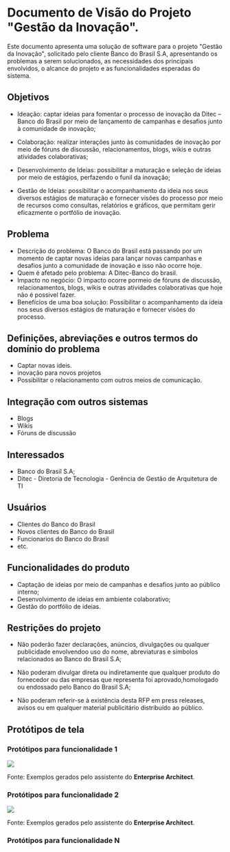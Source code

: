 # Documento de Visão do Projeto "Gestão da Inovação".

Este documento apresenta uma solução de software para o projeto "Gestão da Inovação", solicitado pelo cliente Banco do Brasil S.A, apresentando os problemas a serem solucionados, as necessidades dos principais envolvidos, o alcance do projeto e as funcionalidades esperadas do sistema.

## Objetivos

* Ideação: captar ideias para fomentar o processo de inovação da Ditec – Banco do Brasil por meio de lançamento de campanhas e desafios junto à comunidade de inovação;

* Colaboração: realizar interações junto às comunidades de inovação por meio de fóruns de discussão, relacionamentos, blogs, wikis e outras atividades colaborativas;

* Desenvolvimento de Ideias: possibilitar a maturação e seleção de ideias por meio de estágios, perfazendo o funil da inovação;

* Gestão de Ideias: possibilitar o acompanhamento da ideia nos seus diversos estágios de maturação e fornecer visões do processo por meio de  recursos como consultas, relatórios e gráficos, que permitam gerir eficazmente o portfólio de inovação. 


## Problema

* Descrição do problema: O Banco do Brasil está passando por um momento de captar novas ideias para lançar novas campanhas e desafios junto a comunidade de inovação e isso não ocorre hoje.
* Quem é afetado pelo problema: A Ditec-Banco do brasil.
* Impacto no negócio: O impacto ocorre pormeio de fóruns de discussão, relacionamentos, blogs, wikis e outras atividades colaborativas que hoje não é possivel fazer.
* Benefícios de uma boa solução: Possibilitar o acompanhamento da ideia nos seus diversos estágios de maturação e fornecer visões do processo.

## Definições, abreviações e outros termos do domínio do problema

* Captar novas ideis.
* inovação para novos projetos
* Possibilitar o relacionamento com outros meios de comunicação.


## Integração com outros sistemas

* Blogs
* Wikis
* Fóruns de discussão

 
## Interessados

* Banco do Brasil S.A;
* Ditec - Diretoria de Tecnologia - Gerência de Gestão de Arquitetura de TI


## Usuários

* Clientes do Banco do Brasil
* Novos clientes do Banco do Brasil
* Funcionarios do Banco do Brasil
* etc.

## Funcionalidades do produto

* Captação de ideias por meio de campanhas e desafios junto ao público interno;
* Desenvolvimento de ideias em ambiente colaborativo;
* Gestão do portfólio de ideias.

## Restrições do projeto

* Não poderão fazer declarações, anúncios, divulgações ou qualquer publicidade envolvendoo uso do nome, abreviaturas e símbolos relacionados ao Banco do Brasil S.A;

* Não poderam divulgar direta ou indiretamente que qualquer produto do fornecedor ou das empresas que representa foi aprovado,homologado ou endossado pelo Banco do Brasil S.A;

* Não poderam referir-se à existência desta RFP em press releases, avisos ou em qualquer material publicitário distribuído ao público. 


## Protótipos de tela

### Protótipos para funcionalidade 1

![](proto1.png)

Fonte: Exemplos gerados pelo assistente do **Enterprise Architect**.

### Protótipos para funcionalidade 2

![](proto2.png)

Fonte: Exemplos gerados pelo assistente do **Enterprise Architect**.

### Protótipos para funcionalidade N
